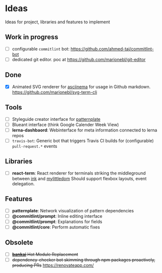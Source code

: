 # Ideas

Ideas for project, libraries and features to implement

## Work in progress
* [ ] configurable `commitlint` bot: https://github.com/ahmed-taj/commitlint-bot
* [ ] dedicated git editor. poc at https://github.com/marionebl/git-editor

## Done
* [x] Animated SVG renderer for [asciinema](https://github.com/asciinema/asciinema-player) for usage in Github markdown. https://github.com/marionebl/svg-term-cli

## Tools

* [ ] Styleguide creator interface for [patternplate](https://github.com/sinnerschrader/patternplate)
* [ ] Blueant interface (think Google Calender Week View)
* [ ] **lerna-dashbaord**: Webinterface for meta information connected to lerna repos
* [ ] `travis-bot`: Generic bot that triggers Travis CI builds for (configurable) `pull-request.*` events   

## Libraries

* [ ] **react-term**: React renderer for terminals striking the middleground between [ink](https://github.com/vadimdemedes/ink) and [mylittledom](https://github.com/manaflair/mylittledom) Should support flexbox layouts, event delegation.

## Features

* [ ] **patternplate**: Network visualization of pattern dependencies
* [ ] **@commitlint/prompt**: Inline editing interface
* [ ] **@commitlint/prompt**: Explanations for fields
* [ ] **@commitlint/core**: Perform automatic fixes

## Obsolete
* [ ] ~~[**bankai**](https://github.com/yoshuawuyts/bankai/issues/31) Hot Module Replacement~~
* [ ] ~~dependency-checker bot skimming through npm packages proactively, producing PRs~~ https://renovateapp.com/
